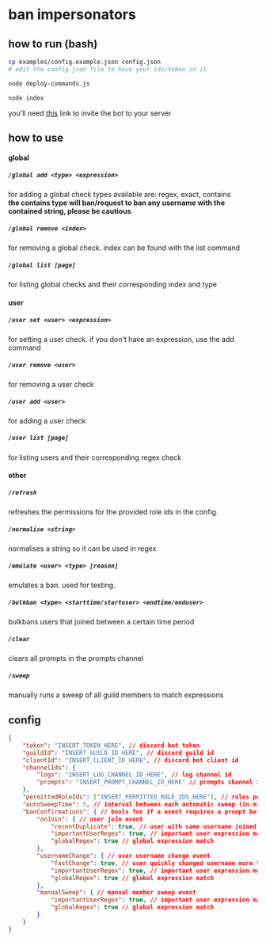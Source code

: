 # ban impersonators

## how to run (bash)

```bash
cp examples/config.example.json config.json
# edit the config.json file to have your ids/token in it
```

```bash
node deploy-commands.js
```

```bash
node index
```

you'll need [this](https://discord.com/api/oauth2/authorize?client_id={INSERT_BOT_ID_HERE}&permissions=2147494980&scope=applications.commands%20bot) link to invite the bot to your server

## how to use

#### global

##### `/global add <type> <expression>`

for adding a global check
types available are: regex, exact, contains  
**the contains type will ban/request to ban any username with the contained string, please be cautious**

##### `/global remove <index>`

for removing a global check. index can be found with the list command

##### `/global list [page]`

for listing global checks and their corresponding index and type

#### user

##### `/user set <user> <expression>`

for setting a user check. if you don't have an expression, use the add command

##### `/user remove <user>`

for removing a user check

##### `/user add <user>`

for adding a user check

##### `/user list [page]`

for listing users and their corresponding regex check

#### other

##### `/refresh`

refreshes the permissions for the provided role ids in the config.

##### `/normalise <string>`

normalises a string so it can be used in regex

##### `/emulate <user> <type> [reason]`

emulates a ban. used for testing.

##### `/bulkban <type> <starttime/startuser> <endtime/enduser>`

bulkbans users that joined between a certain time period

##### `/clear`

clears all prompts in the prompts channel

##### `/sweep`

manually runs a sweep of all guild members to match expressions

## config

```JSON
{
    "token": "INSERT_TOKEN_HERE", // discord bot token
    "guildId": "INSERT_GUILD_ID_HERE", // discord guild id
    "clientId": "INSERT_CLIENT_ID_HERE", // discord bot client id
    "channelIds": {
        "logs": "INSERT_LOG_CHANNEL_ID_HERE", // log channel id
        "prompts": "INSERT_PROMPT_CHANNEL_ID_HERE" // prompts channel id
    },
    "permittedRoleIds": ["INSERT_PERMITTED_ROLE_IDS_HERE"], // roles permitted to use application commands
    "autoSweepTime": 5, // interval between each automatic sweep (in minutes)
    "banConfirmations": { // bools for if a event requires a prompt before banning (true = prompt required)
        "onJoin": { // user join event
            "recentDuplicate": true, // user with same username joined in last 100 users
            "importantUserRegex": true, // important user expression match
            "globalRegex": true // global expression match
        },
        "usernameChange": { // user username change event
            "fastChange": true, // user quickly changed username more than 1 time
            "importantUserRegex": true, // important user expression match
            "globalRegex": true // global expression match
        },
        "manualSweep": { // manual member sweep event
            "importantUserRegex": true, // important user expression match
            "globalRegex": true // global expression match
        }
    }
}
```

